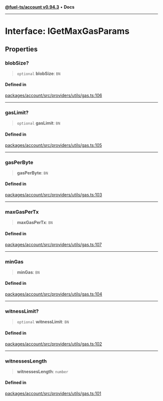 [**@fuel-ts/account v0.94.3**](../index.md) • **Docs**

***

# Interface: IGetMaxGasParams

## Properties

### blobSize?

> `optional` **blobSize**: `BN`

#### Defined in

[packages/account/src/providers/utils/gas.ts:106](https://github.com/FuelLabs/fuels-ts/blob/cc962ddd723eecfdc3547cbf3cf6ebcfd052d837/packages/account/src/providers/utils/gas.ts#L106)

***

### gasLimit?

> `optional` **gasLimit**: `BN`

#### Defined in

[packages/account/src/providers/utils/gas.ts:105](https://github.com/FuelLabs/fuels-ts/blob/cc962ddd723eecfdc3547cbf3cf6ebcfd052d837/packages/account/src/providers/utils/gas.ts#L105)

***

### gasPerByte

> **gasPerByte**: `BN`

#### Defined in

[packages/account/src/providers/utils/gas.ts:103](https://github.com/FuelLabs/fuels-ts/blob/cc962ddd723eecfdc3547cbf3cf6ebcfd052d837/packages/account/src/providers/utils/gas.ts#L103)

***

### maxGasPerTx

> **maxGasPerTx**: `BN`

#### Defined in

[packages/account/src/providers/utils/gas.ts:107](https://github.com/FuelLabs/fuels-ts/blob/cc962ddd723eecfdc3547cbf3cf6ebcfd052d837/packages/account/src/providers/utils/gas.ts#L107)

***

### minGas

> **minGas**: `BN`

#### Defined in

[packages/account/src/providers/utils/gas.ts:104](https://github.com/FuelLabs/fuels-ts/blob/cc962ddd723eecfdc3547cbf3cf6ebcfd052d837/packages/account/src/providers/utils/gas.ts#L104)

***

### witnessLimit?

> `optional` **witnessLimit**: `BN`

#### Defined in

[packages/account/src/providers/utils/gas.ts:102](https://github.com/FuelLabs/fuels-ts/blob/cc962ddd723eecfdc3547cbf3cf6ebcfd052d837/packages/account/src/providers/utils/gas.ts#L102)

***

### witnessesLength

> **witnessesLength**: `number`

#### Defined in

[packages/account/src/providers/utils/gas.ts:101](https://github.com/FuelLabs/fuels-ts/blob/cc962ddd723eecfdc3547cbf3cf6ebcfd052d837/packages/account/src/providers/utils/gas.ts#L101)
